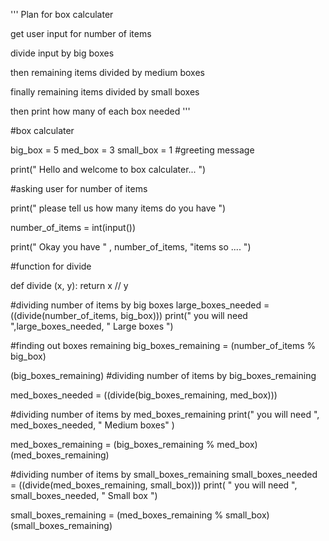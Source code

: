 '''
Plan for box calculater 

get user input for number of items 

divide input by big boxes 

then remaining items divided by medium boxes 

finally remaining items divided by small boxes 

then print how many of each box needed 
'''

#box calculater 

big_box = 5
med_box = 3
small_box = 1
#greeting message 

print("  Hello and welcome to box calculater...  ")

#asking user for number of items 

print(" please tell us how many items do you have ")

number_of_items = int(input())

print(" Okay you have " , number_of_items, "items so .... ")

#function for divide 

def divide (x, y):
    return x // y


#dividing number of items by big boxes 
large_boxes_needed = ((divide(number_of_items, big_box)))
print(" you will need ",large_boxes_needed, " Large boxes ")

#finding out boxes remaining 
big_boxes_remaining = (number_of_items % big_box)

(big_boxes_remaining)
#dividing number of items by big_boxes_remaining

med_boxes_needed = ((divide(big_boxes_remaining, med_box)))

#dividing number of items by med_boxes_remaining
print(" you will need ", med_boxes_needed, " Medium boxes" )

med_boxes_remaining = (big_boxes_remaining % med_box)
(med_boxes_remaining)


#dividing number of items by small_boxes_remaining
small_boxes_needed = ((divide(med_boxes_remaining, small_box)))
print( " you will need ", small_boxes_needed, " Small box ")

small_boxes_remaining = (med_boxes_remaining % small_box)
(small_boxes_remaining)
